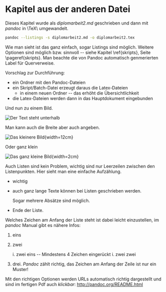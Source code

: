 
Kapitel aus der anderen Datei
=============================

Dieses Kapitel wurde als *diplomarbeit2.md* geschrieben und dann 
mit *pandoc* in \TeX\ umgewandelt.

```bash
pandoc --listings -s diplomarbeit2.md -o diplomarbeit2.tex 
```

Wie man sieht ist das ganz einfach, sogar Listings sind möglich. Weitere
Optionen sind möglich bzw. sinnvoll -- siehe Kapitel \ref{skripts}, 
Seite \pageref{skripts}. Man beachte die von Pandoc automatisch genmerierten 
Label für Querverweise.

Vorschlag zur Durchführung:

* ein Ordner mit den Pandoc-Dateien
* ein Skript/Batch-Datei erzeugt daraus die Latex-Dateien
   * in einem neuen Ordner -- das erhöht die Übersichtlichkeit
* die Latex-Dateien werden dann in das Hauptdokument eingebunden

Und nun zu einem Bild. 

![Der Text steht unterhalb](HTL3RLogo.png)

Man kann auch die Breite aber auch angeben.

![Das kleinere Bild](HTL3RLogo.png){width=12cm}

Oder ganz klein

![Das ganz kleine Bild](HTL3RLogo.png){width=2cm}

Auch Listen sind kein Problem, wichtig sind nur Leerzeilen zwischen den Listenpunkten. 
Hier sieht man eine einfache Aufzählung.

*  wichtig
*  auch ganz lange Texte können bei Listen
    geschrieben werden.
  
    Sogar mehrere Absätze sind möglich.

* Ende der Liste.

Welches Zeichen am Anfang der Liste steht ist dabei leicht einzustellen, im *pandoc* Manual gibt es nähere Infos:

1.  eins
2.  zwei

    i.  zwei eins -- Mindestens 4 Zeichen eingerückt
    i.  zwei zwei
   
1.  drei. *Pandoc* zählt richtig, das Zeichen am Anfang der Zeile ist nur ein Muster!

Mit den richtigen Optionen werden URLs automatisch richtig dargestellt und sind im fertigen Pdf auch
*klickbar*: http://pandoc.org/README.html



